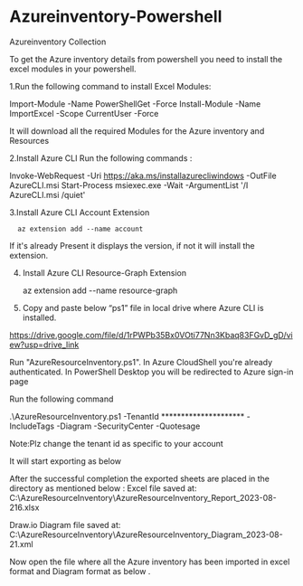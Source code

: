 # Azureinventory-Powershell
Azureinventory Collection


To get the Azure inventory details from powershell you need to install the excel modules in your powershell. 

1.Run the following command to install Excel Modules:

Import-Module -Name PowerShellGet -Force
Install-Module -Name ImportExcel -Scope CurrentUser -Force



 It will download all the required Modules for the Azure inventory and Resources



2.Install Azure CLI
Run the following commands : 

Invoke-WebRequest -Uri https://aka.ms/installazurecliwindows -OutFile AzureCLI.msi
Start-Process msiexec.exe -Wait -ArgumentList '/I AzureCLI.msi /quiet'

3.Install Azure CLI Account Extension
    
      az extension add --name account


If it's already Present it displays the version, if not it  will install the extension.

4. Install Azure CLI Resource-Graph Extension

     az extension add --name resource-graph





5. Copy and paste below “ps1” file in local drive where Azure CLI is installed.

https://drive.google.com/file/d/1rPWPb35Bx0VOti77Nn3Kbaq83FGvD_gD/view?usp=drive_link

Run "AzureResourceInventory.ps1". In Azure CloudShell you're already authenticated. In PowerShell Desktop you will be redirected to Azure sign-in page

Run the following command

.\AzureResourceInventory.ps1 -TenantId ********************* -IncludeTags -Diagram -SecurityCenter -Quotesage

Note:Plz change the tenant id as specific to your account


 
It will start exporting as below 
 
After the successful completion the exported sheets are placed in the directory as mentioned below : 
Excel file saved at: C:\AzureResourceInventory\AzureResourceInventory_Report_2023-08-216.xlsx

Draw.io Diagram file saved at: C:\AzureResourceInventory\AzureResourceInventory_Diagram_2023-08-21.xml

 



Now open the file where all the Azure inventory has been imported in excel format and Diagram format as below .
 



